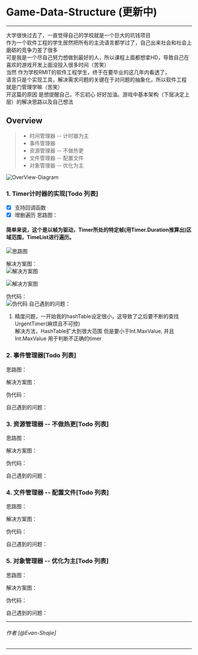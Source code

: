 # Game-Data-Structure (更新中)
 ------
 大学很快过去了，一直觉得自己的学校就是一个巨大的坑钱项目</br>
 作为一个软件工程的学生居然把所有的主流语言都学过了，自己出来社会和社会上磨砺的竞争力差了很多</br>
 可是我是一个尽自己努力想做到最好的人，所以课程上面都想拿HD，导致自己在喜欢的游戏开发上面没投入很多时间（苦笑）</br>
 当然 作为学校RMIT的软件工程学生，终于在要毕业的这几年内看透了，</br>
 语言只是个实现工具，解决需求问题的关键在于对问题的抽象化，所以软件工程 就是门管理学嘛（苦笑）</br>
 开这篇的原因 是想提醒自己，不忘初心 好好加油。游戏中基本架构（下层决定上层）的解决思路以及自己想法 </br>
## Overview 
> * 时间管理器 -- 计时器为主
> * 事件管理器
> * 资源管理器 -- 不做热更
> * 文件管理器 -- 配置文件
> * 对象管理器 -- 优化为主

![OverView-Diagram](https://github.com/shajieChen/Game-Data-Structure/blob/master/ClassGraph/BaseSystem.png) 

### 1. Timer计时器的实现[Todo 列表]
- [x] 支持回调函数
- [x] 增删遍历
思路图：</br>
#### 简单来说，这个是以帧为驱动，Timer所处的特定帧(用Timer.Duration推算出)区域范围，TimeList进行遍历。

![思路图](https://github.com/shajieChen/Game-Data-Structure/blob/master/ClassGraph/timerList_结构图.png) 

解决方案图： </br>
![解决方案图](https://github.com/shajieChen/Game-Data-Structure/blob/master/ClassGraph/TimerList_解析.png) 

![解决方案图](https://github.com/shajieChen/Game-Data-Structure/blob/master/ClassGraph/Timer_解析.png) 

伪代码： </br>
![伪代码](https://github.com/shajieChen/Game-Data-Structure/blob/master/ClassGraph/timer_伪代码.png) 
自己遇到的问题： </br> 
1. 精度问题，一开始我的hashTable设定很小，这导致了之后要不断的查找UrgentTimer(麻烦且不可控)</br>
   解决方法，HashTable扩大到很大范围 但是要小于Int.MaxValue, 并且Int.MaxValue 用于判断不正确的timer</br> 
### 2. 事件管理器[Todo 列表]
思路图：</br>

解决方案图： </br>

伪代码： </br>

自己遇到的问题： </br>
### 3. 资源管理器 -- 不做热更[Todo 列表]
思路图：</br>

解决方案图： </br>

伪代码： </br>

自己遇到的问题： </br>

### 4. 文件管理器 -- 配置文件[Todo 列表]
思路图：</br>

解决方案图： </br>

伪代码： </br>

自己遇到的问题： </br>
### 5. 对象管理器 -- 优化为主[Todo 列表]
思路图：</br>

解决方案图： </br>

伪代码： </br>

自己遇到的问题： </br>



------
###### 作者 [@Evan-Shajie]
------